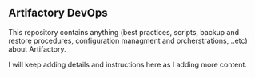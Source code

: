 ## Artifactory DevOps
This repository contains anything (best practices, scripts, backup and restore procedures, configuration managment and orcherstrations, ..etc) about Artifactory.

I will keep adding details and instructions here as I adding more content.